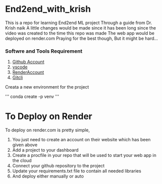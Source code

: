 # End2end_with_krish
This is a repo for learning End2end ML project
Through a guide from Dr. Krish naik
A little changes would be made since it has been long since the video was created to the time this repo was made
The web app would be deployed on render.com
Praying for the best though, But it might be hard...
### Softwre and Tools Requirement
1. [Github Account](https://github.com)
2. [vscode](https://code.visualstudio.com/)
3. [RenderAccount](https://render.com)
4. [Gitcli](https://www.gitcli.com)

Creata a new environment for the project

'''
conda create -p venv 
'''
# To Deploy on Render
To deploy on render.com is pretty simple, 
1. You just need to create an account on their website which has been given above
2. Add a project to your dashboard
3. Create a procfile in your repo that will be used to start your web app in the cloud
4. Connect your github repository to the project
5. Update your requirements.txt file to contain all needed libraries 
6. And deploy either manually or auto

